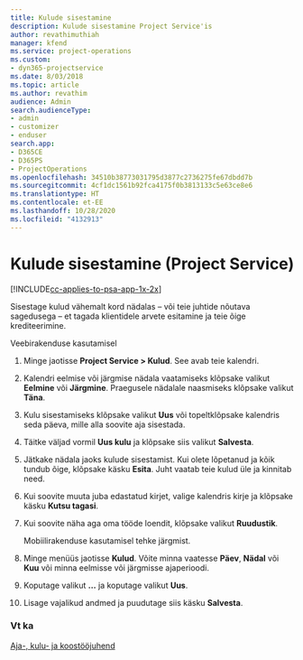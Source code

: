 ```yaml
---
title: Kulude sisestamine
description: Kulude sisestamine Project Service'is
author: revathimuthiah
manager: kfend
ms.service: project-operations
ms.custom:
- dyn365-projectservice
ms.date: 8/03/2018
ms.topic: article
ms.author: revathim
audience: Admin
search.audienceType:
- admin
- customizer
- enduser
search.app:
- D365CE
- D365PS
- ProjectOperations
ms.openlocfilehash: 34510b38773031795d3877c2736275fe67dbdd7b
ms.sourcegitcommit: 4cf1dc1561b92fca4175f0b3813133c5e63ce8e6
ms.translationtype: HT
ms.contentlocale: et-EE
ms.lasthandoff: 10/28/2020
ms.locfileid: "4132913"
---
```

# <a name="enter-expenses-project-service"></a>Kulude sisestamine (Project Service)

[!INCLUDE[cc-applies-to-psa-app-1x-2x](../includes/cc-applies-to-psa-app-1x-2x.md)]

Sisestage kulud vähemalt kord nädalas – või teie juhtide nõutava sagedusega – et tagada klientidele arvete esitamine ja teie õige krediteerimine.  
  
 Veebirakenduse kasutamisel  
  
1. Minge jaotisse **Project Service > Kulud**. See avab teie kalendri.  
  
2. Kalendri eelmise või järgmise nädala vaatamiseks klõpsake valikut **Eelmine** või **Järgmine**. Praegusele nädalale naasmiseks klõpsake valikut **Täna**.  
  
3. Kulu sisestamiseks klõpsake valikut **Uus** või topeltklõpsake kalendris seda päeva, mille alla soovite aja sisestada.  
  
4. Täitke väljad vormil **Uus kulu** ja klõpsake siis valikut **Salvesta**.  
  
5. Jätkake nädala jaoks kulude sisestamist. Kui olete lõpetanud ja kõik tundub õige, klõpsake käsku **Esita**. Juht vaatab teie kulud üle ja kinnitab need.  
  
6. Kui soovite muuta juba edastatud kirjet, valige kalendris kirje ja klõpsake käsku **Kutsu tagasi**.  
  
7. Kui soovite näha aga oma tööde loendit, klõpsake valikut **Ruudustik**.  
  
   Mobiilirakenduse kasutamisel tehke järgmist.  
  
8. Minge menüüs jaotisse **Kulud**.     Võite minna vaatesse **Päev**, **Nädal** või **Kuu** või minna eelmisse või järgmisse ajaperioodi.  
  
9. Koputage valikut **…** ja koputage valikut **Uus**.  
  
10. Lisage vajalikud andmed ja puudutage siis käsku **Salvesta**.  
  
### <a name="see-also"></a>Vt ka  
 [Aja-, kulu- ja koostööjuhend](../psa/time-expense-collaboration-guide.md)
